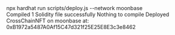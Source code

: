<div id="termynal" data-termynal>
    <span data-ty="input"><span class="file-path"></span>npx hardhat run scripts/deploy.js --network moonbase</span>
    <br>
    <span data-ty>Compiled 1 Solidity file successfully</span>
    <span data-ty>Nothing to compile</span>
    <span data-ty>Deployed CrossChainNFT on moonbase at: 0xB1972a5487A0Af15C47d321f25E25E8E3c3e8462</span>
</div>